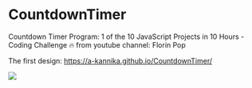 # CountdownTimer
Countdown Timer Program: 1 of the 10 JavaScript Projects in 10 Hours - Coding Challenge 🔥 from youtube channel: Florin Pop


The first design:
https://a-kannika.github.io/CountdownTimer/

![](https://github.com/A-Kannika/CountdownTimer/blob/main/img/countdownAni.gif?raw=true)

